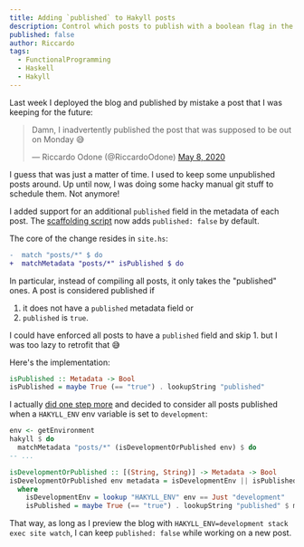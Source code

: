 ```yaml
---
title: Adding `published` to Hakyll posts
description: Control which posts to publish with a boolean flag in the metadata
published: false
author: Riccardo
tags:
  - FunctionalProgramming
  - Haskell
  - Hakyll
---
```


Last week I deployed the blog and published by mistake a post that I was keeping for the future:

<blockquote class="twitter-tweet"><p lang="en" dir="ltr">Damn, I inadvertently published the post that was supposed to be out on Monday 😅</p>&mdash; Riccardo Odone (@RiccardoOdone) <a href="https://twitter.com/RiccardoOdone/status/1258722267338596354?ref_src=twsrc%5Etfw">May 8, 2020</a></blockquote> <script async src="https://platform.twitter.com/widgets.js" charset="utf-8"></script>

I guess that was just a matter of time. I used to keep some unpublished posts around. Up until now, I was doing some hacky manual git stuff to schedule them. Not anymore!

I added support for an additional `published` field in the metadata of each post. The [scaffolding script](https://github.com/3v0k4/contact-page/blob/c4f8aca0cbe93d2acadb06bbff2eeb4c5dd91521/blog/scaffold.hs#L20) now adds `published: false` by default.

The core of the change resides in `site.hs`:

```diff
-  match "posts/*" $ do
+  matchMetadata "posts/*" isPublished $ do
```

In particular, instead of compiling all posts, it only takes the "published" ones. A post is considered published if

1. it does not have a `published` metadata field or
2. `published` is `true`.

I could have enforced all posts to have a `published` field and skip 1. but I was too lazy to retrofit that 😅

Here's the implementation:

```hs
isPublished :: Metadata -> Bool
isPublished = maybe True (== "true") . lookupString "published"
```

I actually [did one step more](https://github.com/3v0k4/contact-page/commit/c4f8aca0cbe93d2acadb06bbff2eeb4c5dd91521#diff-38bbc949e4276a9e92e6a46010c9b397) and decided to consider all posts published when a `HAKYLL_ENV` env variable is set to `development`:

```hs
env <- getEnvironment
hakyll $ do
  matchMetadata "posts/*" (isDevelopmentOrPublished env) $ do
-- ...

isDevelopmentOrPublished :: [(String, String)] -> Metadata -> Bool
isDevelopmentOrPublished env metadata = isDevelopmentEnv || isPublished
  where
    isDevelopmentEnv = lookup "HAKYLL_ENV" env == Just "development"
    isPublished = maybe True (== "true") . lookupString "published" $ metadata
```

That way, as long as I preview the blog with `HAKYLL_ENV=development stack exec site watch`, I can keep `published: false` while working on a new post.
